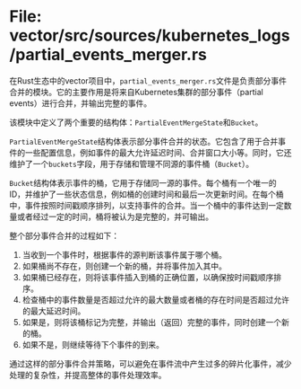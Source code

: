 # File: vector/src/sources/kubernetes_logs/partial_events_merger.rs

在Rust生态中的vector项目中，`partial_events_merger.rs`文件是负责部分事件合并的模块。它的主要作用是将来自Kubernetes集群的部分事件（partial events）进行合并，并输出完整的事件。

该模块中定义了两个重要的结构体：`PartialEventMergeState`和`Bucket`。

`PartialEventMergeState`结构体表示部分事件合并的状态。它包含了用于合并事件的一些配置信息，例如事件的最大允许延迟时间、合并窗口大小等。同时，它还维护了一个`buckets`字段，用于存储和管理不同源的事件桶（`Bucket`）。

`Bucket`结构体表示事件的桶，它用于存储同一源的事件。每个桶有一个唯一的ID，并维护了一些状态信息，例如桶的创建时间和最后一次更新时间。在每个桶中，事件按照时间戳顺序排列，以支持事件的合并。当一个桶中的事件达到一定数量或者经过一定的时间，桶将被认为是完整的，并可输出。

整个部分事件合并的过程如下：

1. 当收到一个事件时，根据事件的源判断该事件属于哪个桶。
2. 如果桶尚不存在，则创建一个新的桶，并将事件加入其中。
3. 如果桶已经存在，则将该事件插入到桶的正确位置，以确保按时间戳顺序排序。
4. 检查桶中的事件数量是否超过允许的最大数量或者桶的存在时间是否超过允许的最大延迟时间。
5. 如果是，则将该桶标记为完整，并输出（返回）完整的事件，同时创建一个新的桶。
6. 如果不是，则继续等待下个事件的到来。

通过这样的部分事件合并策略，可以避免在事件流中产生过多的碎片化事件，减少处理的复杂性，并提高整体的事件处理效率。

